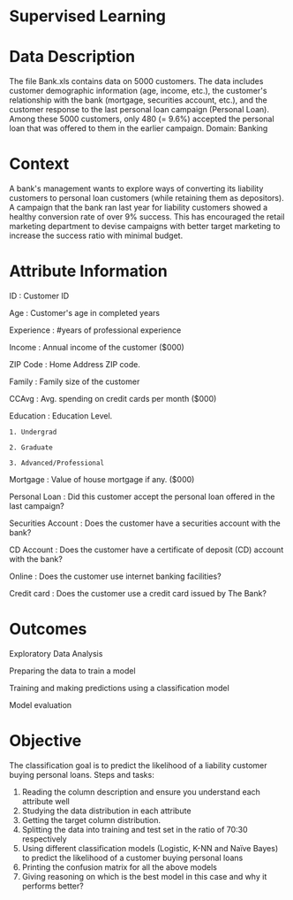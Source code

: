 # Supervised Learning

# Data Description
The file Bank.xls contains data on 5000 customers. The data includes customer demographic information (age, income, etc.), the customer's relationship with the bank (mortgage, securities account, etc.), and the customer response to the last personal loan campaign (Personal Loan). Among these 5000 customers, only 480 (= 9.6%) accepted the personal loan that was offered to them in the earlier campaign.
Domain: Banking

# Context
A bank's management wants to explore ways of converting its liability customers to personal loan customers (while retaining them as depositors). A campaign that the bank ran last year for liability customers showed a healthy conversion rate of over 9% success. This has encouraged the retail marketing department to devise campaigns with better target marketing to increase the success ratio with minimal budget.

# Attribute Information

ID : Customer ID

Age : Customer's age in completed years

Experience : #years of professional experience

Income : Annual income of the customer ($000)

ZIP Code : Home Address ZIP code.

Family : Family size of the customer

CCAvg : Avg. spending on credit cards per month ($000)

Education : Education Level.
    
    1. Undergrad
    
    2. Graduate
    
    3. Advanced/Professional

Mortgage : Value of house mortgage if any. ($000)

Personal Loan : Did this customer accept the personal loan offered in the last campaign?

Securities Account : Does the customer have a securities account with the bank?

CD Account : Does the customer have a certificate of deposit (CD) account with the bank?

Online : Does the customer use internet banking facilities?

Credit card : Does the customer use a credit card issued by The Bank?

# Outcomes

Exploratory Data Analysis

Preparing the data to train a model

Training and making predictions using a classification model

Model evaluation

# Objective
The classification goal is to predict the likelihood of a liability customer buying personal loans.
Steps and tasks:
1. Reading the column description and ensure you understand each attribute well
2. Studying the data distribution in each attribute
3. Getting the target column distribution.
4. Splitting the data into training and test set in the ratio of 70:30 respectively
5. Using different classification models (Logistic, K-NN and Naïve Bayes) to predict the likelihood of a customer buying personal loans
6. Printing the confusion matrix for all the above models
7. Giving reasoning on which is the best model in this case and why it performs better?
